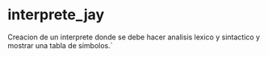 # interprete_jay
Creacion de  un interprete donde se debe hacer analisis lexico y sintactico y mostrar una tabla de simbolos.`
